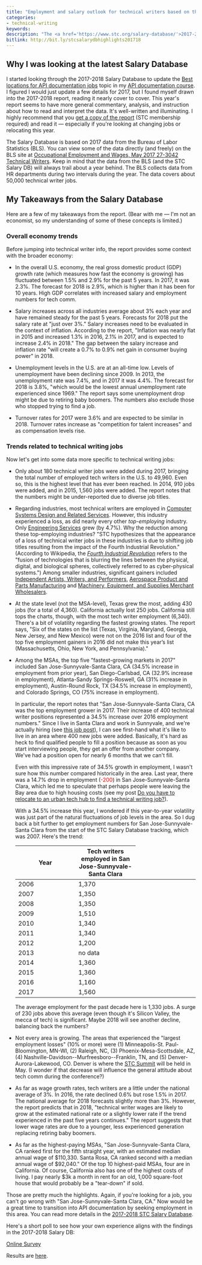 ```yaml
---
title: "Employment and salary outlook for technical writers based on the 2017-2018 STC Salary Database"
categories:
- technical-writing
keywords:
description: "The <a href='https://www.stc.org/salary-database/'>2017-2018 STC Salary Database</a> was recently released, and the employment and salary levels for technical writers are looking really good &mdash; especially for some areas. 'San Jose-Sunnyvale-Santa Clara' (a Metropolitan Statistical Area or MSA) had a 34.5% increase in tech writer employment for 2017 and continued to be the highest-paying MSA for the fifth straight year in a row. In this post, I'll share a few highlights from the report."
bitlink: http://bit.ly/stcsalarydbhighlights201718
---
```


## Why I was looking at the latest Salary Database

I started looking through the 2017-2018 Salary Database to update the [Best locations for API documentation jobs](https://idratherbewriting.com/learnapidoc/jobapis_location.html) topic in my [API documentation course](/learnapidoc). I figured I would just update a few details for 2017, but I found myself drawn into the 2017-2018 report, reading it nearly cover to cover. This year's report seems to have more general commentary, analysis, and instruction about how to read and interpret the data. It's well-written and illuminating. I highly recommend that you [get a copy of the report](https://www.stc.org/salary-database/) (STC membership required) and read it &mdash; especially if you're looking at changing jobs or relocating this year.

The Salary Database is based on 2017 data from the Bureau of Labor Statistics (BLS). You can view some of the data directly (and freely) on the BLS site at [Occupational Employment and Wages, May 2017 27-3042 Technical Writers](https://www.bls.gov/oes/current/oes273042.htm). Keep in mind that the data from the BLS (and the STC Salary DB) will always trail about a year behind. The BLS collects data from HR departments during two intervals during the year. The data covers about 50,000 technical writer jobs.

## My Takeaways from the Salary Database

Here are a few of my takeaways from the report. (Bear with me &mdash; I'm not an economist, so my understanding of some of these concepts is limited.)

### Overall economy trends

Before jumping into technical writer info, the report provides some context with the broader economy:

*   In the overall U.S. economy, the real gross domestic product (GDP) growth rate (which measures how fast the economy is growing) has fluctuated between 1.5% and 2.9% for the past 5 years. In 2017, it was 2.3%. The forecast for 2018 is 2.9%, which is higher than it has been for 10 years. High GDP correlates with increased salary and employment numbers for tech comm.

*   Salary increases across all industries average about 3% each year and have remained steady for the past 5 years. Forecasts for 2018 put the salary rate at "just over 3%." Salary increases need to be evaluated in the context of inflation. According to the report, "Inflation was nearly flat in 2015 and increased 1.3% in 2016, 2.1% in 2017, and is expected to increase 2.4% in 2018." The gap between the salary increase and inflation rate "will create a 0.7% to 0.9% net gain in consumer buying power" in 2018.

*   Unemployment levels in the U.S. are at an all-time low. Levels of unemployment have been declining since 2009. In 2013, the unemployment rate was 7.4%, and in 2017 it was 4.4%. The forecast for 2018 is 3.8%, "which would be the lowest annual unemployment rate experienced since 1969." The report says some unemployment drop might be due to retiring baby boomers. The numbers also exclude those who stopped trying to find a job.

*   Turnover rates for 2017 were 3.6% and are expected to be similar in 2018. Turnover rates increase as "competition for talent increases" and as compensation levels rise.

### Trends related to technical writing jobs

Now let's get into some data more specific to technical writing jobs:

*   Only about 180 technical writer jobs were added during 2017, bringing the total number of employed tech writers in the U.S. to 49,960. Even so, this is the highest level that has ever been reached. In 2014, 910 jobs were added, and in 2015, 1,560 jobs were added. The report notes that the numbers might be under-reported due to diverse job titles.

*   Regarding industries, most technical writers are employed in [Computer Systems Design and Related Services](https://www.bls.gov/oes/2017/may/naics4_541500.htm). However, this industry experienced a loss, as did nearly every other *top-employing* industry. Only [Engineering Services](https://www.bls.gov/oes/2017/may/naics5_541330.htm) grew (by 4.7%). Why the reduction among these top-employing industries? "STC hypothesizes that the appearance of a loss of technical writer jobs in these industries is due to shifting job titles resulting from the impact of the Fourth Industrial Revolution." (According to Wikipedia, the [*Fourth Industrial Revolution*](https://en.wikipedia.org/wiki/Fourth_Industrial_Revolution) refers to the "fusion of technologies that is blurring the lines between the physical, digital, and biological spheres, collectively referred to as cyber-physical systems.") Among smaller industries, significant gainers included [Independent Artists, Writers, and Performers](https://www.bls.gov/oes/2017/may/naics4_711500.htm), [Aerospace Product and Parts Manufacturing](https://www.bls.gov/oes/2017/may/naics4_336400.htm) and [Machinery, Equipment, and Supplies Merchant Wholesalers](https://www.bls.gov/oes/2017/may/naics4_423800.htm).

*   At the state level (not the MSA-level), Texas grew the most, adding 430 jobs (for a total of 4,360). California actually lost 250 jobs. California still tops the charts, though, with the most tech writer employment (6,340). There's a bit of volatility regarding the fastest growing states. The report says, "Six of the states on the list (Texas, Virginia, Maryland, Georgia, New Jersey, and New Mexico) were not on the 2016 list and four of the top five employment gainers in 2016 did not make this year’s list (Massachusetts, Ohio, New York, and Pennsylvania)."

*   Among the MSAs, the top five "fastest-growing markets in 2017" included San Jose-Sunnyvale-Santa Clara, CA (34.5% increase in employment from prior year), San Diego-Carlsbad, CA (32.9% increase in employment), Atlanta-Sandy Springs-Roswell, GA (31% increase in employment), Austin-Round Rock, TX (34.5% increase in employment), and Colorado Springs, CO (75% increase in employment).

    In particular, the report notes that "San Jose-Sunnyvale-Santa Clara, CA was the top employment grower in 2017. Their increase of 400 technical writer positions represented a 34.5% increase over 2016 employment numbers." Since I live in Santa Clara and work in Sunnyvale, and we're actually hiring (see [this job post](https://www.amazon.jobs/en/jobs/700196/technical-writer)), I can see first-hand what it's like to live in an area where 400 new jobs were added. Basically, it's hard as heck to find qualified people to fill a position because as soon as you start interviewing people, they get an offer from another company. We've had a position open for nearly 6 months that we can't fill.

    Even with this impressive rate of 34.5% growth in employment, I wasn't sure how this number compared historically in the area. Last year, there was a 14.7% drop in employment (<span style="color: red;">-200</span>) in San Jose-Sunnyvale-Santa Clara, which led me to speculate that perhaps people were leaving the Bay area due to high housing costs (see my post [Do you have to relocate to an urban tech hub to find a technical writing job?](https://idratherbewriting.com/2018/04/27/tech-dystopia-and-where-the-tech-comm-jobs-are/)).

    With a 34.5% increase this year, I wondered if this year-to-year volatility was just part of the natural fluctuations of job levels in the area. So I dug back a bit further to get employment numbers for San Jose-Sunnyvale-Santa Clara from the start of the STC Salary Database tracking, which was 2007. Here's the trend:

    <table>
       <colgroup>
          <col width="30%" />
          <col width="30%" />
          <col width="30%" />
       </colgroup>
       <thead>
          <tr>
             <th markdown="span">Year</th>
             <th markdown="span">Tech writers employed in San Jose-Sunnyvale-Santa Clara</th>
          </tr>
       </thead>
       <tbody>
          <tr>
             <td markdown="span">2006</td>
             <td markdown="span"> 1,370 </td>
          </tr>
          <tr>
             <td markdown="span">2007</td>
             <td markdown="span"> 1,350 </td>
          </tr>
          <tr>
             <td markdown="span">2008</td>
             <td markdown="span"> 1,350 </td>
          </tr>
          <tr>
             <td markdown="span">2009</td>
             <td markdown="span"> 1,510 </td>
          </tr>
          <tr>
             <td markdown="span">2010</td>
             <td markdown="span"> 1,340 </td>
          </tr>
          <tr>
             <td markdown="span">2011</td>
             <td markdown="span"> 1,340 </td>
          </tr>
          <tr>
             <td markdown="span">2012</td>
             <td markdown="span"> 1,200 </td>
          </tr>
          <tr>
             <td markdown="span">2013</td>
             <td markdown="span"> no data </td>
          </tr>
          <tr>
             <td markdown="span">2014</td>
             <td markdown="span"> 1,360 </td>
          </tr>
          <tr>
             <td markdown="span">2015</td>
             <td markdown="span">1,360 </td>
          </tr>
          <tr>
             <td markdown="span">2016</td>
             <td markdown="span">1,160</td>
          </tr>
          <tr>
             <td markdown="span">2017</td>
             <td markdown="span">1,560</td>
          </tr>
       </tbody>
    </table>

    The average employment for the past decade here is 1,330 jobs. A surge of 230 jobs above this average (even though it's Silicon Valley, the mecca of tech) is significant. Maybe 2018 will see another decline, balancing back the numbers?

*   Not every area is growing. The areas that experienced the "largest employment losses" (10% or more) were (1) Minneapolis-St. Paul-Bloomington, MN-WI, (2) Raleigh, NC, (3) Phoenix-Mesa-Scottsdale, AZ, (4) Nashville-Davidson--Murfreesboro--Franklin, TN, and (5) Denver-Aurora-Lakewood, CO. Denver is where the [STC Summit](https://summit.stc.org/) will be held in May. (I wonder if that decrease will influence the general attitude about tech comm during the conference?)

*   As far as wage growth rates, tech writers are a little under the national average of 3%. In 2016, the rate declined 0.6% but rose 1.5% in 2017. The national average for 2018 forecasts slightly more than 3%. However, the report predicts that in 2018, "technical writer wages are likely to grow at the estimated national rate or a slightly lower rate if the trend experienced in the past five years continues." The report suggests that lower wage rates are due to a younger, less experienced generation replacing retiring baby boomers.

*   As far as the highest-paying MSAs, "San Jose-Sunnyvale-Santa Clara, CA ranked first for the fifth straight year, with an estimated median annual wage of $110,330. Santa Rosa, CA ranked second with a median annual wage of $92,040." Of the top 10 highest-paid MSAs, four are in California. Of course, California also has one of the highest costs of living. I pay nearly $3k a month in rent for an old, 1,000 square-foot house that would probably be a "tear-down" if sold.

Those are pretty much the highlights. Again, if you're looking for a job, you can't go wrong with "San Jose-Sunnyvale-Santa Clara, CA." Now would be a great time to transition into API documentation by seeking employment in this area. You can read more details in the <a href='https://www.stc.org/salary-database/'>2017-2018 STC Salary Database</a>.

Here's a short poll to see how your own experience aligns with the findings in the 2017-2018 Salary DB:

<script language="JavaScript" src="https://www.questionpro.com/a/TakePoll?pollID=6458729"></script><noscript><a href="http://www.questionpro.com" title="online survey">Online Survey</a></noscript>

Results are [here](https://www.questionpro.com/t/PErg2Zdcuy).
